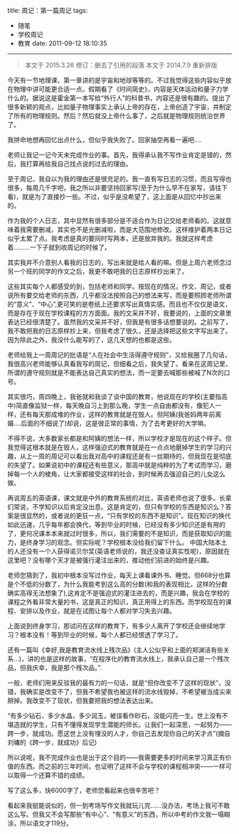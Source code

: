 title: 周记：第一篇周记
tags:
  - 随笔
  - 学校周记
  - 教育
date: 2011-09-12 18:10:35
---

> 本文于 2015.3.26 修订：删去了引用的段落
> 本文于 2014.7.9 重新排版

今天有一节地理课，第一章讲的是宇宙和地球等等的。不过我觉得这些内容似乎放在物理中讲可能更合适一点。假期看了《时间简史》，内容是天体运动和量子力学什么的。据说这是霍金第一本写给“外行人”的科普书，内容还是很有趣的。提出了很多新颖的观点，比如量子物理事实上承认上帝的存在，上帝创造了宇宙，并制定了所有的物理规则。然后？然后就没上帝什么事了，之后就是物理规则统治世界了。

我拼命地想再回忆出点什么，但似乎我失败了。回家抽空再看一遍吧&#8230;.

老师让我记一记今天未完成作业的事。首先，我得承认我不写作业肯定是错的，然后，我打算再给我自己找点说的过去的理由。

至于周记，我自以为我的理由还是很充足的。我一直有写日志的习惯，而且写得也很多，每周几千字吧，我之所以非要坚持回家写(至于为什么早不在家写，请往下看)，就是为了直接抄一些。不过，似乎是没希望了，这上面是从回忆中抄出来的。

作为我的个人日志，其中显然有很多部分是不适合作为日记交给老师看的。这就意味着我需要删减，其实也不是光删减啦，而是大范围地修改。这样维护着两本日记似乎太累了点。我考虑是真的要同时写两本，还是放弃我的。我就这样考虑着&#8230;&#8230;&#8230;一下子就到收周记的时候了。

其实我并不介意别人看我的日志的，写出来就是给人看的嘛。但是上周六老师念过另一个班的同学的作文之后，我更不敢吧我的日志原样抄出来了。

这些其实每个人都感受的到，包括老师和同学。按现在的情况，作文、周记，或者说所有要交给老师的东西，几乎都没法按照自己的想法来写，而是要照顾老师所谓的“意义”、“中心”,更可笑的是卷纸上还要求写出真情实感。而且也不仅仅是语文，而是存在于现在学校课程的方方面面。我的文采并不好，我要说的，上面的文章里表达已经很清楚了。虽然我的文采并不好，但我是有很多话想要说的。之前写了，我不敢把我的日志原样抄上来，但我考虑了很久，还是选择把这些文字写出来了。因为除此之外，我没什么能写的了，这几天想的也都是这些。

老师给我上一周周记的批语是“人在社会中生活得遵守规则”，又给我圈了几句话，我很高兴老师能够认真看我写的周记，但细看之后，我失望了。看来在这周记里，所谓的遵守规则就是不能表达自己真实的想法，而一定要去喊那些被喊了N次的口号。

其实很巧，周四晚上，我爸就和我谈了谈中国的教育，他说现在的学校(主要指高中)简直像监狱一样，每天晚自习上到那么晚，学生一点自由都没有，像犯人一样，还有每天那成堆的作业，这样的教育就是在毁人。但阿姨(我爸妈两年前离婚&#8230;.后面的不细说了)却说，这是很正常的事情，为了去考更好的大学嘛。

不得不说，大多数家长都是和阿姨的想法一样，所以学校才是现在的这个样子。但我觉得这根本就是在毁人，这样强迫式的教育就是在一点点地磨掉学生的学习的兴趣，从上一周的周记可以看出我对高中的课程还是有一丝期待的，但我现在是彻底的失望了。如果说初中的课程还有些意义，那高中就是纯粹的为了考试而学习，磨掉每一个人的棱角，让大家都接受这样的社会，到时候再去强迫自己的儿女这么做。

再说周五的英语课，课文就是中外的教育系统的对比，英语老师也说了很多。长辈们常说，不学知识以后肯定没出息。这是肯定的，但只有学校的东西是知识么？答案是很显然的，或者说的更狂一点，“只有学校的东西不是知识”。现在知识的换代如此迅速，几乎每年都会换代，等到毕业的时候，已经没有多少知识还是有用的了，更何况课本本来就过时很多，所以，我们需要的不是知识，而是获取知识的能力，是终身学习的观念。但实际呢？学校根本没给我们留下什么。
中国大陆本土的人还没有一个人获得诺贝尔奖(英语老师说的，我还没查证真实性呢)，原因就在这里吧？没有哪个天才是被强行灌注出来的，推动他们前进的始终是兴趣。

老师您猜到了，我初中根本没写过作业，每天上课看课外书、睡觉。但668分也算是个不低的分数了，为什么我能考到这么高的分数(和我的表现相比，这样的分数确实高得无法想象了),这肯定不是强迫式的灌注进去的，而是兴趣，我会在学校的课程之外看非常大量的书，这是真正的知识，真正用得上的东西。而学校现在的课程、安排以及作业，就是在试图让每个人都对学习失去兴趣。

上面说到终身学习，那试问在这样的教育下，有多少人离开了学校还会继续地学习？根本没有！等到毕业的时候，每个人都已经恨透了学习了。

还有一篇叫《幸好,我是教育流水线上残次品》(主人公似乎和上面的郑渊洁有些关系&#8230;)，讲的也是这样的故事，“在程序化的教育流水线上，我承认自己是一个残次品，但我庆幸，我是那个残次品。”.

一般，老师们用来反驳我的最有力的一句话，就是“但你改变不了这样的现状”，没错，我确实是改变不了，但我不希望我也被这样的流水线毁掉，不希望被当成尖来掰掉。我改变不了现状，但我要把我的想法表达出来。

“有多少钻石，多少水晶，多少润玉，被误看作砂石，没能闪亮一生。世上没有不堪造就的学生，只有不懂得发现学生潜能的师长。让我们一起深思，一起努力——跨一步，就成功。愿这世上没有埋没的人才，你自己去发现你自己的天才点”(摘自刘墉的《跨一步，就成功》后记)

所以说呢，我不完成作业也是出于这个目的——我需要更多的时间来学习真正有价值的东西。而之前的三年时间，也证明了这样不会与学校的课程相冲突——一样可以取得一个还算不错的成绩。

写了这么多，快6000字了，老师您看起来也很辛苦吧？

看起来我挺能说似的，但一到考场写作文我就玩儿完&#8230;&#8230;没办法，考场上我可不敢这么写。但我又不会写那些“有中心”、“有意义”的东西，所以中考的作文我一塌糊涂，所以语文才119分。

